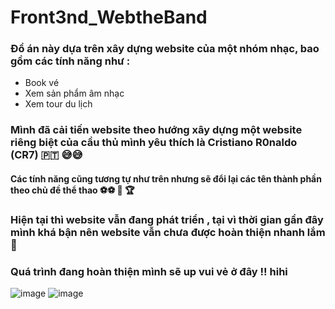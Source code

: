# Front3nd_WebtheBand
### Đồ án này dựa trên xây dựng website của một nhóm nhạc, bao gồm các tính năng như : 
  + Book vé
  + Xem sản phẩm âm nhạc
  + Xem tour du lịch 
### Mình đã cải tiến website theo hướng xây dựng một website riêng biệt của cầu thủ mình yêu thích là Cristiano R0naldo (CR7) 🇵🇹 😅😅
#### Các tính năng cũng tương tự như trên nhưng sẽ đổi lại các tên thành phần theo chủ đề thể thao ⚽⚽ 🥇 🏆 
### Hiện tại thì website vẫn đang phát triển , tại vì thời gian gần đây mình khá bận nên website vẫn chưa được hoàn thiện nhanh lắm 🤭
### Quá trình đang hoàn thiện mình sẽ up vui vẻ ở đây !! hihi 
![image](https://github.com/NLoi7/Front3nd_WebtheBand/assets/110755985/6f888670-22a9-465e-bbc3-91b65fa76a95)
![image](https://github.com/NLoi7/Front3nd_WebtheBand/assets/110755985/ccbbd02d-846b-471a-89a5-dcd113ec384d)
